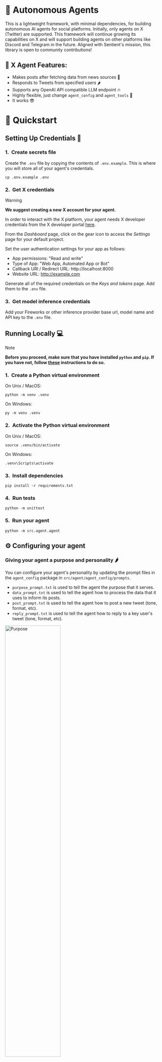 # 🤖 Autonomous Agents

This is a lightweight framework, with minimal dependencies, for building autonomous AI agents for social platforms. Initially, only agents on X (Twitter) are supported. This framework will continue growing its capabilities on X and will support building agents on other platforms like Discord and Telegram in the future. Aligned with Sentient's mission, this library is open to community contributions!

## 🦄 X Agent Features:
* Makes posts after fetching data from news sources 📰
* Responds to Tweets from specified users 🌶️
* Supports any OpenAI API compatible LLM endpoint 🔥
* Highly flexible, just change `agent_config` and `agent_tools` 🧠
* It works 😎

# 🚀 Quickstart

## Setting Up Credentials 🔐

### 1.&nbsp;&nbsp;Create secrets file

Create the `.env` file by copying the contents of `.env.example`. This is where you will store all of your agent's credentials.
```
cp .env.example .env
```

### 2.&nbsp;&nbsp;Get X credentials
> [!WARNING]
> **We suggest creating a new X account for your agent.**

In order to interact with the X platform, your agent needs X developer credentials from the X developer portal [here](https://developer.x.com/en/portal/dashboard).

From the *Dashboard* page, click on the gear icon to access the *Settings* page for your default project.

Set the user authentication settings for your app as follows:
- App permissions: "Read and write"
- Type of App: "Web App, Automated App or Bot"
- Callback URI / Redirect URL: http://localhost:8000
- Website URL: http://example.com

Generate all of the required credentials on the *Keys and tokens* page. Add them to the `.env` file.

### 3.&nbsp;&nbsp;Get model inference credentials
Add your Fireworks or other inference provider base url, model name and API key to the `.env` file.

## Running Locally 💻
> [!NOTE]
> **Before you proceed, make sure that you have installed `python` and `pip`. If you have not, follow [these](https://packaging.python.org/en/latest/tutorials/installing-packages/) instructions to do so.**

### 1.&nbsp;&nbsp;Create a Python virtual environment
On Unix / MacOS:
```
python -m venv .venv
```

On Windows:
```
py -m venv .venv
```

### 2.&nbsp;&nbsp;Activate the Python virtual environment
On Unix / MacOS:
```
source .venv/bin/activate
```

On Windows:
```
.venv\Scripts\activate
```

### 3.&nbsp;&nbsp;Install dependencies
```
pip install -r requirements.txt
```

### 4.&nbsp;&nbsp;Run tests
```
python -m unittest
```

### 5.&nbsp;&nbsp;Run your agent
```
python -m src.agent.agent
```

## ⚙️ Configuring your agent
### Giving your agent a purpose and personality 🌶️
You can configure your agent's personality by updating the prompt files in the `agent_config` package in `src/agent/agent_config/prompts`.
- `purpose_prompt.txt` is used to tell the agent the purpose that it serves.
- `data_prompt.txt` is used to tell the agent how to process the data that it uses to inform its posts.
- `post_prompt.txt` is used to tell the agent how to post a new tweet (tone, format, etc).
- `reply_prompt.txt` is used to tell the agent how to reply to a key user's tweet (tone, format, etc).

<p align="left">
  <img src="https://media2.giphy.com/media/v1.Y2lkPTc5MGI3NjExeHdrNzJpNjl0eGNzdGVxYWk4cG1pMDFsYjd5bmh3eWV3aHNnOW55cyZlcD12MV9pbnRlcm5hbF9naWZfYnlfaWQmY3Q9Zw/Pu5F5t64WNKYE/giphy.gif" alt="Purpose" width="60%"/>
</p>

### Picking which users your agent interacts with 🤜🤛
You can configure your agent to respond to particular key users using the `KEY_USERS` constant in the `agent` module in `src/agent/agent.py`. Your agent will respond to tweets from these key users.

### Picking the data your agent uses 📊
You can configure the data that your agent has access to using using the `data` module in the `agent_tools` package in `src/agent/agent_tools/data.py`.

# 🧐 Technical Information

## X API
> [!NOTE]
> **It is important to consider X API [rate limits](https://docs.x.com/x-api/fundamentals/rate-limits#v2-limits). In this example, every time the agent runs, three calls are made to the [Recent Search](https://docs.x.com/x-api/posts/recent-search) endpoint, which is not possible with the free plan (you would need to wait 15 minutes between calls).** 

If you are using the free plan, you would more than likely need to choose between responding to particular users' post and using X as a data source. You can use other endpoints to fetch posts, mentions, reposts and quotes that have their own rate limits, but managing different endpoints' rate limits significantly complicates development. These are the endpoints that this agent uses:

### Post a tweet
- Endpoint: `POST /2/tweets`
- Documentation:
    - https://docs.x.com/x-api/posts/creation-of-a-post
- Rate limits:
    - Free: 17 requests / 24 hours
    - Basic ($200/month): 100 requests / 24 hours
    - Pro ($5000/month): 100 requests / 15 minutes

### Search for tweets
- Endpoint: `GET /2/tweets/search/recent`
- Documentation:
    - https://docs.x.com/x-api/posts/recent-search
    - https://docs.x.com/x-api/posts/search/integrate/build-a-query
- Rate limits:
    - Free: 1 requests / 15 minutes
    - Basic ($200/month): 60 requests / 15 mins
    - Pro ($5000/month): 300 requests / 15 mins
